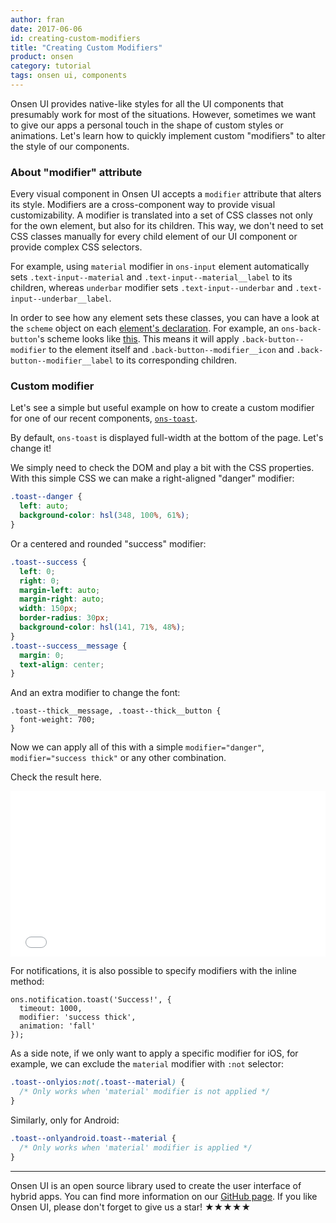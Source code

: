 ```yaml
---
author: fran
date: 2017-06-06
id: creating-custom-modifiers
title: "Creating Custom Modifiers"
product: onsen
category: tutorial
tags: onsen ui, components
---
```


Onsen UI provides native-like styles for all the UI components that presumably work for most of the situations. However, sometimes we want to give our apps a personal touch in the shape of custom styles or animations. Let's learn how to quickly implement custom "modifiers" to alter the style of our components.

<!-- more -->

### About "modifier" attribute

Every visual component in Onsen UI accepts a `modifier` attribute that alters its style. Modifiers are a cross-component way to provide visual customizability. A modifier is translated into a set of CSS classes not only for the own element, but also for its children. This way, we don't need to set CSS classes manually for every child element of our UI component or provide complex CSS selectors.

For example, using `material` modifier in `ons-input` element automatically sets `.text-input--material` and `.text-input--material__label` to its children, whereas `underbar` modifier sets `.text-input--underbar` and `.text-input--underbar__label`.

In order to see how any element sets these classes, you can have a look at the `scheme` object on each [element's declaration](https://github.com/OnsenUI/OnsenUI/tree/master/core/src/elements). For example, an `ons-back-button`'s scheme looks like [this](https://github.com/OnsenUI/OnsenUI/blob/master/core/src/elements/ons-back-button.js#L26). This means it will apply `.back-button--modifier` to the element itself and `.back-button--modifier__icon` and `.back-button--modifier__label` to its corresponding children.

### Custom modifier

Let's see a simple but useful example on how to create a custom modifier for one of our recent components, [`ons-toast`](https://onsen.io/v2/docs/js/ons-toast.html).

By default, `ons-toast` is displayed full-width at the bottom of the page. Let's change it!

We simply need to check the DOM and play a bit with the CSS properties. With this simple CSS we can make a right-aligned "danger" modifier:

```css
.toast--danger {
  left: auto;
  background-color: hsl(348, 100%, 61%);
}
```

Or a centered and rounded "success" modifier:

```css
.toast--success {
  left: 0;
  right: 0;
  margin-left: auto;
  margin-right: auto;
  width: 150px;
  border-radius: 30px;
  background-color: hsl(141, 71%, 48%);
}
.toast--success__message {
  margin: 0;
  text-align: center;
}
```

And an extra modifier to change the font:

```
.toast--thick__message, .toast--thick__button {
  font-weight: 700;
}
```

Now we can apply all of this with a simple `modifier="danger"`, `modifier="success thick"` or any other combination.

Check the result here.

<iframe height='265' scrolling='no' title='Onsen UI - Toasts custom modifiers' src='//codepen.io/frankdiox/embed/preview/rwaGVr/?height=265&theme-id=0&default-tab=html,result&embed-version=2' frameborder='no' allowtransparency='true' allowfullscreen='true' style='width: 100%;'>See the Pen <a href='https://codepen.io/frankdiox/pen/rwaGVr/'>Onsen UI - Toasts custom modifiers</a> by Fran Dios (<a href='https://codepen.io/frankdiox'>@frankdiox</a>) on <a href='https://codepen.io'>CodePen</a>.
</iframe>

For notifications, it is also possible to specify modifiers with the inline method:

```
ons.notification.toast('Success!', {
  timeout: 1000,
  modifier: 'success thick',
  animation: 'fall'
});
```

As a side note, if we only want to apply a specific modifier for iOS, for example, we can exclude the `material` modifier with `:not` selector:

```css
.toast--onlyios:not(.toast--material) {
  /* Only works when 'material' modifier is not applied */
}
```

Similarly, only for Android:

```css
.toast--onlyandroid.toast--material {
  /* Only works when 'material' modifier is applied */
}
```

---

Onsen UI is an open source library used to create the user interface of hybrid apps. You can find more information on our [GitHub page](https://github.com/OnsenUI/OnsenUI). If you like Onsen UI, please don't forget to give us a star! ★★★★★
